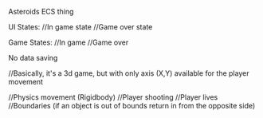 Asteroids ECS thing

UI States:
//In game state
//Game over state

Game States:
//In game
//Game over

No data saving

//Basically, it's a 3d game, but with only axis (X,Y) available for the player movement

//Physics movement (Rigidbody)
//Player shooting
//Player lives
//Boundaries (if an object is out of bounds return in from the opposite side)